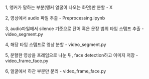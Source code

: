 1, 앵커가 말하는 부분(앵커 얼굴이 나오는 화면)만 분할 - X

2, 영상에서 audio 파일 추출 - Preprocessing.ipynb

3, audio파일에서 silence 기준으로 단어 혹은 문장 범위 타임 스탬프 추출 - video_segment.py

4, 해당 타임 스탬프로 영상 분할 - video_segment.py

5, 분할한 영상을 프레임으로 나눈 뒤, face detection하고 이미지 저장 - video_frame_face.py

6, 얼굴에서 하관 부분만 분리 - video_frame_face.py
